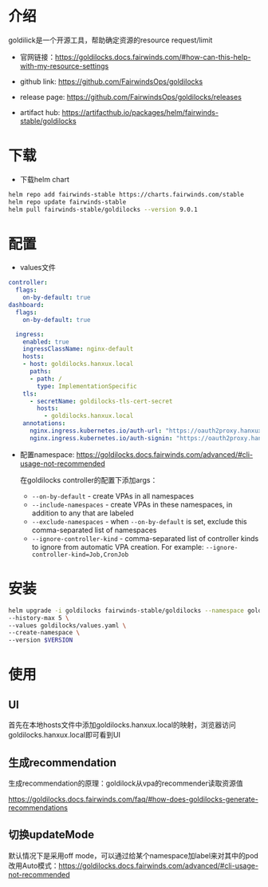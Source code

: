 # 介绍

goldilick是一个开源工具，帮助确定资源的resource request/limit

- 官网链接：https://goldilocks.docs.fairwinds.com/#how-can-this-help-with-my-resource-settings

- github link: https://github.com/FairwindsOps/goldilocks
- release page: https://github.com/FairwindsOps/goldilocks/releases
- artifact hub: https://artifacthub.io/packages/helm/fairwinds-stable/goldilocks

# 下载

- 下载helm chart

~~~sh
helm repo add fairwinds-stable https://charts.fairwinds.com/stable
helm repo update fairwinds-stable
helm pull fairwinds-stable/goldilocks --version 9.0.1
~~~

# 配置

- values文件

~~~yaml
controller:
  flags:
    on-by-default: true
dashboard:
  flags:
    on-by-default: true

  ingress:
    enabled: true
    ingressClassName: nginx-default
    hosts:
    - host: goldilocks.hanxux.local
      paths:
      - path: /
        type: ImplementationSpecific
    tls:
      - secretName: goldilocks-tls-cert-secret
        hosts:
          - goldilocks.hanxux.local
    annotations:
      nginx.ingress.kubernetes.io/auth-url: "https://oauth2proxy.hanxux.local/oauth2/auth"
      nginx.ingress.kubernetes.io/auth-signin: "https://oauth2proxy.hanxux.local/oauth2/start?rd=https%3A%2F%2Fgoldilocks.hanxux.local"
~~~

- 配置namespace: https://goldilocks.docs.fairwinds.com/advanced/#cli-usage-not-recommended

  在goldilocks controller的配置下添加args：

  - `--on-by-default` - create VPAs in all namespaces
  - `--include-namespaces` - create VPAs in these namespaces, in addition to any that are labeled
  - `--exclude-namespaces` - when `--on-by-default` is set, exclude this comma-separated list of namespaces
  - `--ignore-controller-kind` - comma-separated list of controller kinds to ignore from automatic VPA creation. For example: `--ignore-controller-kind=Job,CronJob`

# 安装

~~~sh
helm upgrade -i goldilocks fairwinds-stable/goldilocks --namespace goldilocks \
--history-max 5 \
--values goldilocks/values.yaml \
--create-namespace \
--version $VERSION
~~~

# 使用

## UI

首先在本地hosts文件中添加goldilocks.hanxux.local的映射，浏览器访问goldilocks.hanxux.local即可看到UI

## 生成recommendation

生成recommendation的原理：goldilock从vpa的recommender读取资源值

https://goldilocks.docs.fairwinds.com/faq/#how-does-goldilocks-generate-recommendations

## 切换updateMode

默认情况下是采用off mode，可以通过给某个namespace加label来对其中的pod改用Auto模式：https://goldilocks.docs.fairwinds.com/advanced/#cli-usage-not-recommended
